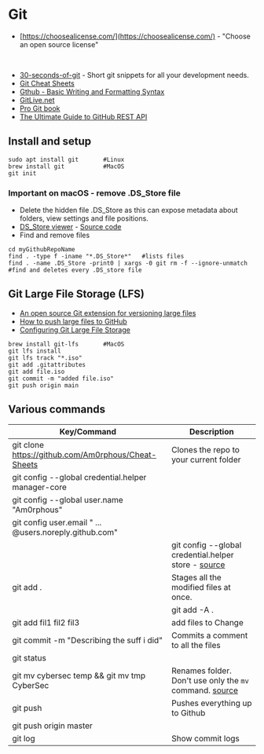 # Git

- [https://choosealicense.com/](https://choosealicense.com/) - "Choose an open source license"

<br>

- [30-seconds-of-git](https://github.com/30-seconds/30-seconds-of-git) - Short git snippets for all your development needs.
- [Git Cheat Sheets](https://training.github.com/)
- [Gthub - Basic Writing and Formatting Syntax](https://docs.github.com/en/enterprise-server@2.20/github/writing-on-github/basic-writing-and-formatting-syntax)
- [GitLive.net](https://gitlive.net)
- [Pro Git book](https://git-scm.com/book/en/v2)
- [The Ultimate Guide to GitHub REST API](https://hevodata.com/learn/github-rest-apis/#benefitsgithub)

## Install and setup
````
sudo apt install git       #Linux
brew install git           #MacOS
git init
````
### Important on macOS - remove .DS_Store file
- Delete the hidden file .DS_Store as this can expose metadata about folders, view settings and file positions.
- [DS_Store viewer](https://ademkouki.site/DS_Store-Viewer/) - [Source code](https://github.com/Ademking/DS_Store-Viewer)
- Find and remove files
````
cd myGithubRepoName
find . -type f -iname "*.DS_Store*"   #lists files
find . -name .DS_Store -print0 | xargs -0 git rm -f --ignore-unmatch   #find and deletes every .DS_store file
````

## Git Large File Storage (LFS)
- [An open source Git extension for versioning large files](https://git-lfs.github.com/)
- [How to push large files to GitHub](https://ayunascode.medium.com/how-to-push-large-files-to-github-253d05cc6a09)
- [Configuring Git Large File Storage](https://docs.github.com/en/github/managing-large-files/configuring-git-large-file-storage)
````
brew install git-lfs       #MacOS
git lfs install
git lfs track "*.iso"
git add .gitattributes
git add file.iso
git commit -m "added file.iso"
git push origin main
````

## Various commands

| Key/Command | Description |
| ----------- | ----------- |
| git clone https://github.com/Am0rphous/Cheat-Sheets | Clones the repo to your current folder |
| git config --global credential.helper manager-core | |
| git config --global user.name "Am0rphous" | |
| git config user.email " ... @users.noreply.github.com" | |
| | git config --global credential.helper store - [source](https://stackoverflow.com/questions/46645843/where-to-store-my-git-personal-access-token) |
| git add . | Stages all the modified files at once.|
| | git add -A . |
| git add fil1 fil2 fil3 | add files to Change |
| git commit -m "Describing the suff i did" | Commits a comment to all the files |
| git status |
| git mv cybersec temp && git mv tmp CyberSec | Renames folder. Don't use only the `mv` command. [source](https://stackoverflow.com/questions/11183788/in-a-git-repository-how-to-properly-rename-a-directory)
| git push | Pushes everything up to Github |
| git push origin master |
| git log | Show commit logs

